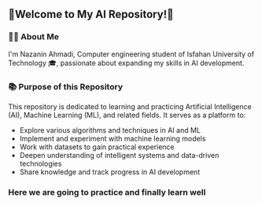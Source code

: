 ## 🌟Welcome to My AI Repository!🌟

### 👩‍💻 About Me
I'm Nazanin Ahmadi, Computer engineering student of Isfahan University of Technology 🎓, passionate about expanding my skills in AI development.

### 📚 Purpose of this Repository
This repository is dedicated to learning and practicing Artificial Intelligence (AI), Machine Learning (ML), and related fields. It serves as a platform to:

- Explore various algorithms and techniques in AI and ML  
- Implement and experiment with machine learning models  
- Work with datasets to gain practical experience  
- Deepen understanding of intelligent systems and data-driven technologies  
- Share knowledge and track progress in AI development  
### Here we are going to practice and finally learn well
